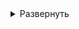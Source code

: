 <details>
<summary>Развернуть</summary>  

1. Запуск Python-скрипта [**add_env_var.py**](python-scripts/add_env_var.py) для автоматической установки переменных окружения
2. Запуск Python-скрипта [**start_pipeline.py**](python-scripts/start_pipeline.py.py)


- Cкрипт содержит в себе вызовы скриптов: 
  - [yc_service_account_configuration.py](python-scripts/yc_service_account_configuration.py) для автоматической настройки аккаунта Yandex Cloud

  - [terraform_init.py](python-scripts/terraform_init.py) для автоматической установки провайдера для работы с YDB

  - [update_terraform_meta.py](python-scripts/update_terraform_meta.py) для автоматического формирования terraform_meta.txt  

      - Файлы с публичными и приватными SSH-ключами создаются в папке ~/.ssh автоматически при сборке образа и запуске нового контейнера

      - Если необходимо использовать те, же ключи, что и на другой, уже развернутой ВМ, то их нужно оттуда вручную скопировать на новую ВМ и запустить скрипт

      - Файлы main.tf, output.tf, providers.tf, terraform.tfstate уже сконфигурированы. Ничего менять не нужно

      - Основные команды для запуска Terraform  
      Выполнять из директории с файлами Terraform
        <details>
        <summary>Развернуть</summary>  
      
            # Проверка синтаксиса всех файлов формата tf 
            terraform validate
               
            # Планирование и проверка того, что будет сделано Terraform  
            terraform plan

            # Начало работы и деплоя Terraform. 
            terraform apply -auto-approve

            # Cинхронизация состояния ресурсов с облачным провайдером (обновится файл terraform.tfstate)
            
            terraform refresh

            # Удаление всех созданных ресурсов
            terraform destroy -auto-approve

            # Остановка созданных ресурсов
            # Получение списка ВМ
            yc compute instance list
            # Остановка нужной ВМ
            yc compute instance stop --id <instance-id> 

            # Пересоздание ресурса
            # terraform taint помечает ресурс как "поврежденный"
            terraform taint 'yandex_compute_instance.group<НОМЕР ГРУППЫ>["vm-<НОМЕР ВМ>"]'
        </details>
    
</details>




